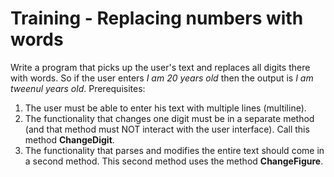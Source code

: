 # Training - Replacing numbers with words

Write a program that picks up the user's text and replaces all digits there with words. So if the user enters _I am 20 years old_ then the output is _I am tweenul years old_. Prerequisites:

1. The user must be able to enter his text with multiple lines (multiline).
2. The functionality that changes one digit must be in a separate method (and that method must NOT interact with the user interface). Call this method **ChangeDigit**.
3. The functionality that parses and modifies the entire text should come in a second method. This second method uses the method **ChangeFigure**.